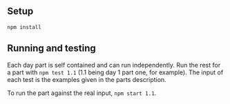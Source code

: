 
## Setup
`npm install`

## Running and testing
Each day part is self contained and can run independently.
Run the rest for a part with `npm test 1.1` (1.1 being day 1 part one, for example).  The input of each test is the examples given in the parts description.

To run the part against the real input, `npm start 1.1`.